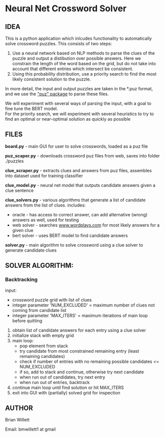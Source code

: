 # Neural Net Crossword Solver

## IDEA

This is a python application which inlcudes functionality to automatically solve crossword puzzles.
This consists of two steps:

1. Use a neural network based on NLP methods to parse the clues of the puzzle and output a distibution over possible answers.
Here we constrain the length of the word based on the grid, but do not take into account that different entries which intersect be consistent.
2. Using this probability distribution, use a priority search to find the most likely consistent solution to the puzzle.

In more detail, the input and output puzzles are taken in the *.puz format, and we use the ["puz" package](https://github.com/alexdej/puzpy) to parse these files.

We will experiment with several ways of parsing the input, with a goal to fine tune the BERT model.  
For the priority search, we will experiment with several heuristics to try to find an optimal or near-optimal solution as quickly as possible 

## FILES

**board.py** - main GUI for user to solve crosswords, loaded as a puz file

**puz_scaper.py** - downloads crossword puz files from web, saves into folder ./puzzles

**clue_scraper.py** - extracts clues and answers from puz files, assembles into dataset used for training classifier

**clue_model.py** - neural net model that outputs candidate answers given a clue sentence

**clue_solvers.py** - various algorithms that generate a list of candidate answers from the list of clues. includes:

 - oracle - has access to correct answer, can add alternative (wrong) answers as well, used for testing
 - web solver - searches www.wordplays.com for most likely answers for a given clue
 - bert solver - uses BERT model to find candidate answers
 
**solver.py**  - main algorithm to solve crossword using a clue solver to generate candidate clues

## SOLVER ALGORITHM:

### Backtracking

input: 
- crossword puzzle grid with list of clues
- integer parameter 'NUM_EXCLUDED' = maximum number of clues not coming from candidate list
- integer parameter 'MAX_ITERS' = maximum iterations of main loop before quitting

1. obtain list of candidate answers for each entry using a clue solver
2. initialize stack with empty grid
3. main loop:
    - pop element from stack
    - try candidate from most constrained remaining entry (least remaining candidates)
    - check if number of entries with no remaining possible candidates <= NUM_EXCLUDED
    - if so, add to stack and continue, otherwise try next candidate
    - when run out of candidates, try next entry
    - when run out of entries, backtrack
4. continue main loop until find solution or hit MAX_ITERS
5. exit into GUI with (partially) solved grid for inspection

<!---
## TODO:

 - BERT model
    - use as language model?
    - classifier?
    - generative version?
 - web scraper model
    - way to get around banning? (VPN, proxy?)
    - other websites/datasets?
 - solver
    - current backtracking algorithm somewhat slow, can improve?
    - priority queue faster? how to score?
    - way to enforce answers are english words?
    - better OOP? (depends on final algo and mergning with GUI)
 - GUI
    - incoporate better with solver
    - save as puz files upon close?
  
 - get working with gaffney email for fast solving!
!--->
    
## AUTHOR

Brian Willett

Email: bmwillett1 at gmail